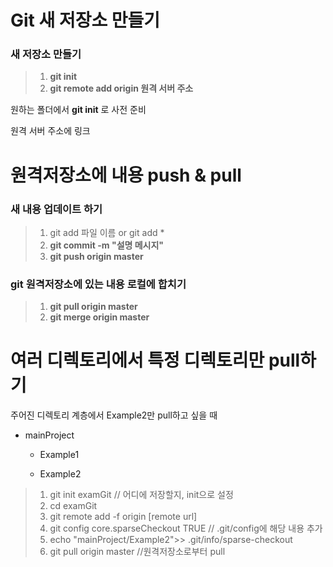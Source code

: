 Git 새 저장소 만들기
====================

### 새 저장소 만들기

> 1.	**git init**
> 2.	**git remote add origin 원격 서버 주소**

원하는 폴더에서 **git init** 로 사전 준비

원격 서버 주소에 링크

원격저장소에 내용 push & pull
=============================

### 새 내용 업데이트 하기

> 1.	git add 파일 이름 or git add \*
> 2.	**git commit -m "설명 메시지"**
> 3.	**git push origin master**

### git 원격저장소에 있는 내용 로컬에 합치기

> 1.	**git pull origin master**
> 2.	**git merge origin master**

여러 디렉토리에서 특정 디렉토리만 pull하기
==========================================

주어진 디렉토리 계층에서 Example2만 pull하고 싶을 때

-	mainProject

	-	Example1

	-	Example2

> 1.	git init examGit // 어디에 저장할지, init으로 설정
> 2.	cd examGit
> 3.	git remote add -f origin [remote url]
> 4.	git config core.sparseCheckout TRUE // .git/config에 해당 내용 추가
> 5.	echo "mainProject/Example2">> .git/info/sparse-checkout
> 6.	git pull origin master //원격저장소로부터 pull
